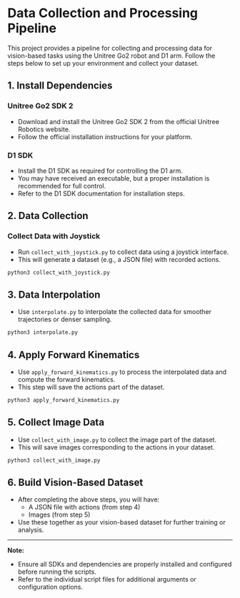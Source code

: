 # Data Collection and Processing Pipeline

This project provides a pipeline for collecting and processing data for vision-based tasks using the Unitree Go2 robot and D1 arm. Follow the steps below to set up your environment and collect your dataset.

## 1. Install Dependencies

### Unitree Go2 SDK 2
- Download and install the Unitree Go2 SDK 2 from the official Unitree Robotics website.
- Follow the official installation instructions for your platform.

### D1 SDK
- Install the D1 SDK as required for controlling the D1 arm.
- You may have received an executable, but a proper installation is recommended for full control.
- Refer to the D1 SDK documentation for installation steps.

## 2. Data Collection

### Collect Data with Joystick
- Run `collect_with_joystick.py` to collect data using a joystick interface.
- This will generate a dataset (e.g., a JSON file) with recorded actions.

```bash
python3 collect_with_joystick.py
```

## 3. Data Interpolation
- Use `interpolate.py` to interpolate the collected data for smoother trajectories or denser sampling.

```bash
python3 interpolate.py
```

## 4. Apply Forward Kinematics
- Use `apply_forward_kinematics.py` to process the interpolated data and compute the forward kinematics.
- This step will save the actions part of the dataset.

```bash
python3 apply_forward_kinematics.py
```

## 5. Collect Image Data
- Use `collect_with_image.py` to collect the image part of the dataset.
- This will save images corresponding to the actions in your dataset.

```bash
python3 collect_with_image.py
```

## 6. Build Vision-Based Dataset
- After completing the above steps, you will have:
  - A JSON file with actions (from step 4)
  - Images (from step 5)
- Use these together as your vision-based dataset for further training or analysis.

---

**Note:**
- Ensure all SDKs and dependencies are properly installed and configured before running the scripts.
- Refer to the individual script files for additional arguments or configuration options.
